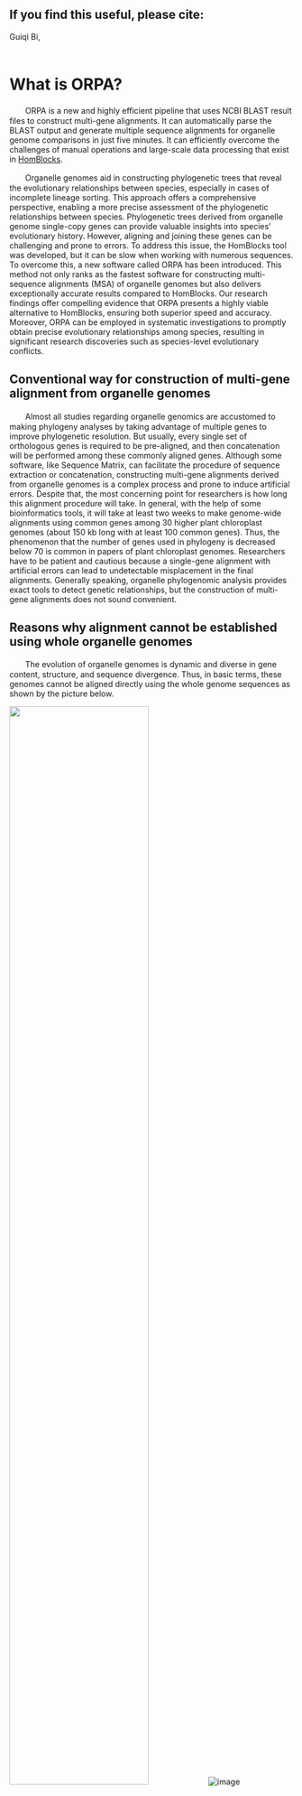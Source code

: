 ## If you find this useful, please cite:
Guiqi Bi, <br/>　


# What is ORPA? 
　　ORPA is a new and highly efficient pipeline that uses NCBI BLAST result files to construct multi-gene alignments. It can automatically parse the BLAST output and generate multiple sequence alignments for organelle genome comparisons in just five minutes. It can efficiently overcome the challenges of manual operations and large-scale data processing that exist in [HomBlocks](https://github.com/fenghen360/HomBlocks).<br/>
  
　　Organelle genomes aid in constructing phylogenetic trees that reveal the evolutionary relationships between species, especially in cases of incomplete lineage sorting. This approach offers a comprehensive perspective, enabling a more precise assessment of the phylogenetic relationships between species. Phylogenetic trees derived from organelle genome single-copy genes can provide valuable insights into species’ evolutionary history. However, aligning and joining these genes can be challenging and prone to errors. To address this issue, the HomBlocks tool was developed, but it can be slow when working with numerous sequences. To overcome this, a new software called ORPA has been introduced. This method not only ranks as the fastest software for constructing multi-sequence alignments (MSA) of organelle genomes but also delivers exceptionally accurate results compared to HomBlocks. Our research findings offer compelling evidence that ORPA presents a highly viable alternative to HomBlocks, ensuring both superior speed and accuracy. Moreover, ORPA can be employed in systematic investigations to promptly obtain precise evolutionary relationships among species, resulting in significant research discoveries such as species-level evolutionary conflicts.<br/>
## Conventional way for construction of multi-gene alignment from organelle genomes

　　Almost all studies regarding organelle genomics are accustomed to making phylogeny analyses by taking advantage of multiple genes to improve phylogenetic resolution. But usually, every single set of orthologous genes is required to be pre-aligned, and then concatenation will be performed among these commonly aligned genes. Although some software, like Sequence Matrix, can facilitate the procedure of sequence extraction or concatenation, constructing multi-gene alignments derived from organelle genomes is a complex process and prone to induce artificial errors. Despite that, the most concerning point for researchers is how long this alignment procedure will take. In general, with the help of some bioinformatics tools, it will take at least two weeks to make genome-wide alignments using common genes among 30 higher plant chloroplast genomes (about 150 kb long with at least 100 common genes). Thus, the phenomenon that the number of genes used in phylogeny is decreased below 70 is common in papers of plant chloroplast genomes. Researchers have to be patient and cautious because a single-gene alignment with artificial errors can lead to undetectable misplacement in the final alignments. Generally speaking, organelle phylogenomic analysis provides exact tools to detect genetic relationships, but the construction of multi-gene alignments does not sound convenient.<br/>
## Reasons why alignment cannot be established using whole organelle genomes
　　The evolution of organelle genomes is dynamic and diverse in gene content, structure, and sequence divergence. Thus, in basic terms, these genomes cannot be aligned directly using the whole genome sequences as shown by the picture below.<br/>

<img src="" alt="" width="70%" />![image](https://github.com/fenghen360/Tutorial/blob/master/pic/alignment2.png)<img src="" alt="" width="70%" /><br/>

　　This is the result picture of Mauve, which shows the comparison of plastid genomes of three green algae. As we can see, there is a large inverted fragment in Ulva sp. when compared with other sequences (arrow B). The gene content and intergenic region length are also different (arrow C). Similarly, the number of gene introns among the genomes is different (arrow A). The most direct consequence is that they exhibit different lengths (arrow D). For aligners, these characteristics can lead to fatal errors or corruption. <br/>
  
　　Organelle genomes within intraspecies are usually conserved both in length and structure. So, in some cases, they can be aligned directly. But in nine cases out of ten, researches of organelle genomes focus on the interspecies level, which means direct alignment is difficult to realize.<br/>
   
## Methodology
　　As tools for aligning genomes, HomBlocks uses a method of identifying locally collinear blocks (LCBs), while the main difference with ORPA is its strategy of directly parsing the NCBI BLAST online tool results. By avoiding the need for software installation and various dependencies, this approach simplifies genome alignment for novices in the field of bioinformatics.<br/>
  
　　The core of ORPA is based on the widely-used BLAST tool, which offers significant improvements in the efficiency and speed of sequence alignments. Compared to HomBlocks, ORPA can construct alignment files within 5 minutes on average.<br/>
![](https://github.com/BGQ/ORPA-Tutorial/blob/main/Figure1.png)<br/>

　　In contrast, HomBlocks requires an increasing amount of processing time as the number of sequences being aligned grows due to the single-threaded operation of its core software, Mavue. Therefore, ORPA offers a more efficient and versatile alternative to HomBlocks.<br/>

　　ORPA also provides users with four trimming methods, namely Gblocks, trimAl, Noisy, and BMGE, which are the same as those offered by HomBlocks. Importantly, users can directly use the output results from ORPA to facilitate the construction of a phylogenetic tree. The built-in Iqtree option also can be chosen. Thus streamlining the sequence alignment process.<br/>
## Installation
　　The framework of ORPA is written in Perl. No external installation is needed for ORPA. All the dependency's external executable files are placed under the bin directory. git clone https://github.com/fenghen360/ORPA.git or download the zip-compressed files into your work directory.


```bash
# Decompressing files
unzip ORPA-master.zip

# Note that ORPA.pl is the main program, you can check it's usage by
perl ORPA.pl

# Check wether programs in bin directory are executable. if they are not, change their permission.
cd ORPA-master
cd bin
chmod 755 *
```

### Required software

1. perl with version above 5
2. java with version above 1.7 (required by BMGE.jar)
    

## Tutorial
　　ORPA is not complex to use. You need to prepare the relevant organelle sequences into fasta files (fasta, fas, fa), and combine them into one file.
Like these test sequence that were put in **18plant-Chloroplast/all.fasta**.<br/>
The operation steps are shown in the following flowchart and GIF animation.
```mermaid
graph TD
    Start([Start]) --> Input["Input file
(Organelle genome sequence of each species)"]
    Input --> NCBI["NCBI BLAST online tool  
(Option: Align two or more sequences)"]
    NCBI --> Input2["Query Sequence:
Anyone sequence in the input file
Subject Sequence:
All Sequence"]
    Input2 --> NCBI-result["Results page
（Check to select all）"]
    NCBI-result -->|Output file 2| fil2["Open MSA Viewer
    Option: Download
Format: FASTA Alignment
(Example: file.aln)"]   
    NCBI-result -->|Output file 1| fil1["Option:Download
Format: FASTA(complete sequence)
(Example: seqdump.txt)"]
    fil1 --> ORPA["ORPA:
(perl ORPA.pl -method=[Gblocks|trimAl|BMGE|noisy] file.aln seqdump.txt output.fasta --iqtree)"]
    fil2 --> ORPA["ORPA:
(perl ORPA.pl -method=[Gblocks|trimAl|BMGE|noisy] file.aln seqdump.txt output.fasta [--iqtree])"]
    ORPA --> Rseult(["Results file 
（multi-gene alignment matrices）"])
Rseult --> phylogenetic("Build a phylogenetic tree
1. Use the built-in IQTree software 
OR
2. Other software to suit your needs")
    phylogenetic --> End([End])
```
### Running with 18plant-Chloroplast genomes as an example
- **To begin with, use NCBI BLAST online tool to do preliminary processing of sequence files.**
  - 1.Combine all the sequences that you need for building a phylogenetic tree into a single file.<br/>　
    ![](https://github.com/BGQ/ORPA-Tutorial/blob/main/01.gif)<br/>　
  - 2.Open the NCBI BLAST tool and select the option to align two or more sequences.<br/>　
    ![](https://github.com/BGQ/ORPA-Tutorial/blob/main/02.gif)<br/>　
  - 3.Use the NCBI BLAST online tool to align one of the 18 plant chloroplast genome sequences as the query sequence with all 18 plant chloroplast genome sequences as the subject sequences.<br/>　
    ![](https://github.com/BGQ/ORPA-Tutorial/blob/main/03.gif)<br/>　
  - 4.Download the complete sequence seqdump file from NCBI BLAST online tool results (eg:**seqdump.txt**).<br/>　
    ![](https://github.com/BGQ/ORPA-Tutorial/blob/main/04.gif)<br/>　
  - 5.Download the fasta alignment file from NCBI Multiple Sequence Alignment Viewer (eg:**file.aln**).<br/>　
    ![](https://github.com/BGQ/ORPA-Tutorial/blob/main/05.gif)<br/>
    <br/>　
If you are unable to open the MSA viewer page window smoothly, please refer to the following operation:<br/>　
&nbsp;&nbsp;&nbsp;&nbsp;&nbsp;&nbsp; 1)Copy the Blast RID number.<br/>　
&nbsp;&nbsp;&nbsp;&nbsp;&nbsp;&nbsp; 2)Open MSA viewer page(https://www.ncbi.nlm.nih.gov/projects/msaviewer/) and choose Upload Options.<br/>　
&nbsp;&nbsp;&nbsp;&nbsp;&nbsp;&nbsp; 3)Paste the Blast RID number and click on Upload.<br/>　
     ![](https://github.com/BGQ/ORPA-Tutorial/blob/main/Figure8.gif)
     <br/>　
    
**At this step, you can get two files, **file.aln** and **seqdump.tx**t, and then use them as input to the ORPA software.**<br/>
<br/>

- **Secondly, construction of the final multiple sequence comparison matrix or phylogenetic tree using ORPA software.**
  - 1.you can check the usage of ORPA without any parameters. 

    ```
    # check usage
    perl ORPA.pl

    # The print of screen should be like this
    usage: 
              perl ORPA.pl -method=[Gblocks|trimAl|BMGE|noisy] <file.aln> <seqdump.txt> <output.fasta> --iqtree
      or
              perl ORPA.pl -method=[Gblocks|trimAl|BMGE|noisy] <file.aln> <seqdump.txt> <output.fasta>
          
    example:
              perl ORPA.pl -method=trimAl file.aln seqdump.txt output.fasta --iqtree
      or
          perl ORPA.pl -method=trimAl file.aln seqdump.txt output.fasta 
         
    parameters:
               -method=[Gblocks|trimAl|BMGE|noisy]   To choose which program to be used in alignment trimming. (Default: Gblocks).
               <file.aln>                            FASTA alignment file, which is downloaded from NCBI Multiple Sequence Alignment Viewer.
               <seqdump.txt>                         Complete sequence seqdump file,which is download from NCBI BLAST online tool results.
               <output.fasta>                        The final constructed multiple sequence alignment matrix file.
               --iqtree                              Optional, use built-in iqtree to construct phylogenetic tree.
                                                     (Built-in Iqtree operating parameters:-st DNA -nt AUTO -bb 1000 -alrt 1000 -m MFP)
    ```
  - 2.Construction of multiple sequence comparison matrix using ORPA. 
  
    ```bash
    perl ORPA.pl -method=trimAl file.aln seqdump.txt output.fasta
    ```
    ![](https://github.com/BGQ/ORPA-Tutorial/blob/main/06.gif)
  - 3.Construct the phylogenetic tree using ORPA and its built-in iqtree.
    ```bash
    perl ORPA.pl -method=trimAl file.aln seqdump.txt output.fasta --iqtree
    ```
<br/>

- **Output files.**
  - 1.The most important result.
    ```bash
    perl ORPA.pl -method=trimAl file.aln seqdump.txt output.fasta
    ```
    This run was finished and resulted in an alignment file named "**output.fasta**"**.** Sequences in output.fasta were already aligned and trimmed, you can check it by aligners like MEGA, clustalx, or UGENE, and you can directly use the output.fasta file to construct a phylogenetic tree.<br/>

    ![](https://github.com/BGQ/ORPA-Tutorial/blob/main/Figure6.jpg)
 
  - 2.The MSA sequences trimming temporary results named <file.aln>.temp.html, <file.aln>.temp-gb.htm, Your can review the trimming results through web browser.<br/>
      The results of trimmer Gblocks (default).<br/>
    
    ![](https://github.com/BGQ/ORPA-Tutorial/blob/main/Gblocks.png)
    
      The results of trimmer trimAl.<br/>
    
    ![](https://github.com/BGQ/ORPA-Tutorial/blob/main/trimAl.png)
       
 
  - 2.Results processed using iqtree parameters.
    ```bash
    perl ORPA.pl -method=trimAl file.aln seqdump.txt output.fasta --iqtree
    ```  
    This run was finished and resulted in an alignment file named "**output.fasta**"**.** In addition, a folder named "output.fa_iqtree_results" has been created, which contains the "output.fa.treefile" results file built by the IQ-TREE software. This file can be visualized directly using programs such as FigTree or iTOL. 

    ![](https://github.com/BGQ/ORPA-Tutorial/blob/main/Figure7.jpg)
    
    
    
<br/>

## Advantages
- ### Comparison of tree topologies constructed from ORPA and HomBlocks sequence alignment results.<br/>
　　Both methods exhibited a high degree of consistency in the overall topology of the phylogenetic tree. These findings demonstrate the effectiveness of both methods in generating reliable phylogenetic trees. It is noteworthy that all Multiple Sequence Alignment (MSA) constructions were accomplished within a time frame of fewer than 5 minutes using ORPA.<br/>
  
  - #### 1.Comparison of topology between the HomBlocks tree (left) and the ORPA tree (right) of 52 higher plant chloroplast genomes.
    ![](https://github.com/BGQ/ORPA-Tutorial/blob/main/Figure2.png)
    
　　The phylogenetic trees were constructed using maximum likelihood (ML) and Bayesian inference (BI) methods with the HomBlocks alignment (62,101 characters) and the ORPA alignment (90,925 characters), respectively. The support values inferred from RAxML (left) and Bayesian posterior probability (right) are indicated by the numbers on the nodes. Fully resolved nodes are not labeled with numbers. These results provide insights into the comparative performance of the two alignment methods for phylogenetic analysis of chloroplast genomes in higher plants.

  - #### 2.Topology comparison of two phylogenetic trees of 36 xenarthran mitochondrial genomes.


    ![](https://github.com/BGQ/ORPA-Tutorial/blob/main/Figure3.png)
    
    
　　The HomBlocks tree (left) and the ORPA tree (right) were constructed using different alignment methods, one with 15,170 characters and the other with 8,696 characters. Maximum likelihood and Bayesian inference methods were used to construct the trees, and the support values derived from RAxML (left) and Bayesian posterior probability (right) are indicated by the numerical values on the nodes. Fully resolved nodes are unlabeled.

  - #### 3.Comparison of phylogenetic trees and alignment methods for 18 higher plant mitochondrial genomes.


    ![](https://github.com/BGQ/ORPA-Tutorial/blob/main/Figure4-1.png)
    
    
　　Two phylogenetic trees of 18 higher plant mitochondrial genomes were constructed using ORPA and HomBlocks alignment methods, respectively. The trees were constructed with maximum likelihood and Bayesian inference methods, and the support values derived from RAxML and Bayesian posterior probability are indicated on each node. Fully resolved nodes are unlabeled.
    ![](https://github.com/BGQ/ORPA-Tutorial/blob/main/Figure4-2.png)
 
　　Distributional differences of phylogenetic alignments obtained from ORPA and HomBlocks methods using Ajuga reptans as the reference sequence. The circos plot illustrates the differing sequence composition sites between the two methods, with green and gray dots indicating the variation between the alignments.

- ### Comparing the Runtime of ORPA and HomBlocks.<br/>
　　To directly compare the runtime differences of ORPA and HomBlocks on the same dataset, we tested 60 higher plant chloroplast genomes. First, we constructed genome-wide alignments using ORPA based on these 60 chloroplast sequences and conducted Maximum likelihood tree reconstruction using IQ-tree . Then, we sampled based on the topology of the tree and compared the runtime of ORPA and HomBlocks. The sampling range increased by 5 with each deepening of evolutionary relationship. Since ORPA typically runs quickly, we standardized the comparison to 1 minute.
  
　　The following figure illustrates a significant increase in runtime for HomBlocks beyond 30 sequences, taking 313 minutes to complete the alignment process. In contrast, the script runtime for ORPA is not affected by the number of sequences, Additionally, the ML tree topologies generated by ORPA and HomBlocks using treedist (https://github.com/agormp/treedist) to check， Except for the comparison group with a sampling range of 25, the similarity between the tree topologies is 91%, indicating almost identical phylogenetic tree topologies generated by ORPA and HomBlocks in the other 11 comparison groups. Therefore, ORPA can potentiallyreplace HomBlocks entirely and become an efficient method for achieving whole-genome alignment.
  
 ![](https://github.com/BGQ/ORPA-Tutorial/blob/main/Figure9.png)

　　**Comparison of ORPA and HomBlocks runtime efficiency**. **a**, Comparison of runtime for 60 higher plant chloroplast datasets. A maximum likelihood tree shows the evolutionary relationship among 60 samples. Nodes with 100% support are unspecified, and other partially supported nodes are labeled with bootstrap and aLTR values. Sampling begins at the base of the tree and proceeds with increasing sample sizes of 5 until all data are used, resulting in a total of 12 comparison groups. **b**, Comparison of ORPA and HomBlocks runtime. Sample size corresponds to the sampling range in Figure 5a. The percentage on the bar chart represents the similarity in systemic tree topology generated by the two software programs.


- ### Using ORPA for rapid detection of systematic evolutionary conflicts.<br/>
　　Advancements in sequencing technology have led to the accumulation of a vast amount of organellar genome data. Effective utilization of this data has become a growing field of interest. This is especially important for newly sequenced data, as rapid confirmation of species' evolutionary relationships is crucial in order to verify sequencing accuracy. Additionally, constructing phylogenetic trees with speed and accuracy to investigate evolutionary conflicts is a key area of research in systematics biology. ORPA offers an elegant approach to achieving these goals.<br/>
　　Using ORPA, we aligned 101,454 characters and made a phylogenetic tree to show the evolutionary relationships. The tree reveals two conflicts in the branches for Wightia speciosissima and Comoranthus minor.<br/>
  
  - #### 1.Identification of Wightia speciosissima evolutionary conflicts using ORPA <br/>
　　Wightia speciosissima, an angiosperm, has been assigned to a distinct family (Wightiaceae) by the Angiosperm Phylogeny Group IV . Its previous classification placed it within the Paulowniaceae family. However, the evolutionary branching built using ORPA suggests that it shares closer evolutionary relationships with the Phrymaceae family, thus representing a distinct lineage. This observation was also made by [Xia et al](https://www.frontiersin.org/articles/10.3389/fpls.2019.00528/full)，they advise against including Wightia speciosissima in the Paulowniaceae family and suggest that it may instead be a hybrid origin between early lineages of  Phrymaceae and Paulowniaceae.<br/>
    ![](https://github.com/BGQ/ORPA-Tutorial/blob/main/Figure5-1.png)


　　A total of 18 Lamiales chloroplast trees were constructed using 101,544 characters from the ORPA alignment. Maximum likelihood and Bayesian inference methods were used to construct the trees, and the support values derived from RAxML (left) and Bayesian posterior probability (right) are indicated by numerical values on the nodes. Fully resolved nodes are indicated by red dots. Wightia speciosissima, which has a controversial position in Lamiales, is labeled in red.<br/>
    
  - #### 2.Identification of Comoranthus minor evolutionary conflicts using ORPA 
　　The red phylogenetic branch reveals the incongruity between the genera Comoranthus and Schrebera in terms of their phylogenetic relationships. Both genera have similar fruit morphology, as shown in the species photos below, the evolutionary relationships among the species reveal a paraphyletic relationship, with Comoranthus nested within Schrebera. This outcome is consistent with recent findings by [Hong-Wa et al](https://apps.crossref.org/pendingpub/pendingpub.html?doi=10.1093%2Fbotlinnean%2Fboad004). who suggest that the genera should be synonymized. Incorporating this finding into taxonomic classification will aid in a more accurate understanding of the evolutionary history of these plant groups.
    ![](https://github.com/BGQ/ORPA-Tutorial/blob/main/Figure5-2.png)

　　A total of 52 Lamiales chloroplast trees were constructed using 101,544 characters from the ORPA alignment. Maximum likelihood and Bayesian inference methods were used to construct the trees, and the support values derived from RAxML (left) and Bayesian posterior probability (right) are indicated by numerical values on the nodes. Fully resolved nodes are indicated by red dots.The morphology of four species from the Schrebera and Comoranthus genera is shown on the right side of the figure. Additionally, the results reveal a paraphyletic relationship, with Comoranthus minor nested within Schrebera, leading to the synonymization of these genera.<br/>

　　In summary, ORPA benefits from its ability to rapidly construct phylogenetic trees, which gives it considerable promise in the realm of systematic taxonomy, as shown by the previous use cases.

## Notes


## Acknowledgements





